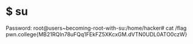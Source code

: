 # $ su
Password: 
root@users~becoming-root-with-su:/home/hacker# cat /flag
pwn.college{MB21RQIn78uFQq1FEkFZ5XKcxGM.dVTN0UDL0ATO0czW}
